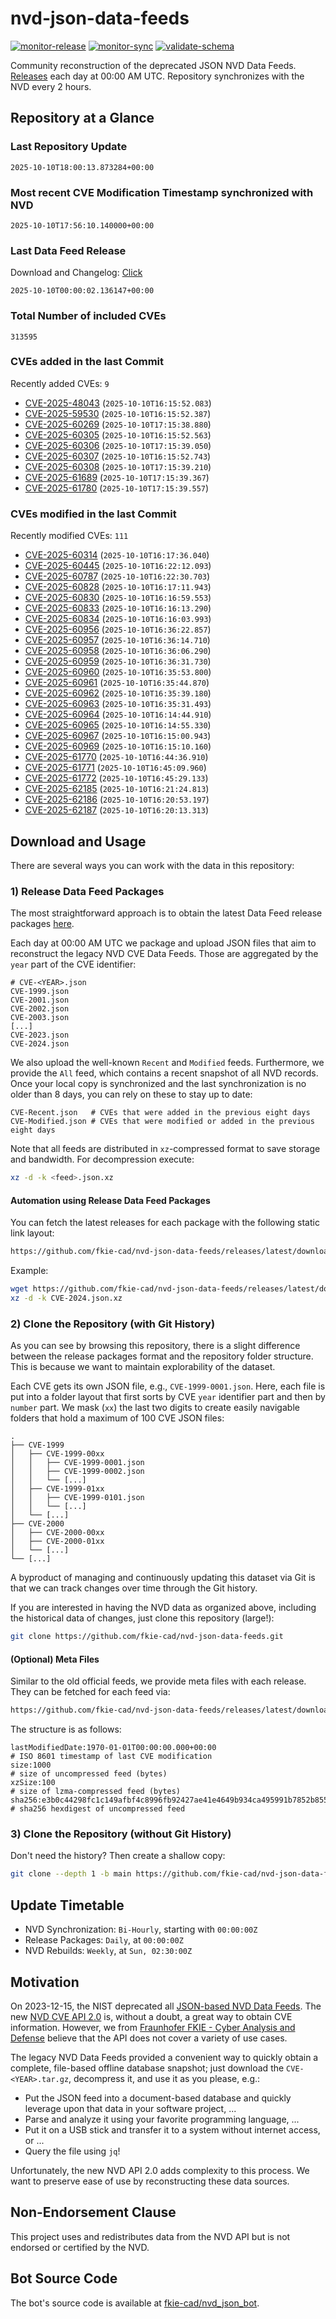 # nvd-json-data-feeds

[![monitor-release](https://github.com/fkie-cad/nvd-json-data-feeds/actions/workflows/monitor_release.yml/badge.svg)](https://github.com/fkie-cad/nvd-json-data-feeds/actions/workflows/monitor_release.yml)
[![monitor-sync](https://github.com/fkie-cad/nvd-json-data-feeds/actions/workflows/monitor_sync.yml/badge.svg)](https://github.com/fkie-cad/nvd-json-data-feeds/actions/workflows/monitor_sync.yml)
[![validate-schema](https://github.com/fkie-cad/nvd-json-data-feeds/actions/workflows/validate_schema.yml/badge.svg)](https://github.com/fkie-cad/nvd-json-data-feeds/actions/workflows/validate_schema.yml)

Community reconstruction of the deprecated JSON NVD Data Feeds.
[Releases](https://github.com/fkie-cad/nvd-json-data-feeds/releases/latest) each day at 00:00 AM UTC.
Repository synchronizes with the NVD every 2 hours.

## Repository at a Glance

### Last Repository Update

```plain
2025-10-10T18:00:13.873284+00:00
```

### Most recent CVE Modification Timestamp synchronized with NVD

```plain
2025-10-10T17:56:10.140000+00:00
```

### Last Data Feed Release

Download and Changelog: [Click](https://github.com/fkie-cad/nvd-json-data-feeds/releases/latest)

```plain
2025-10-10T00:00:02.136147+00:00
```

### Total Number of included CVEs

```plain
313595
```

### CVEs added in the last Commit

Recently added CVEs: `9`

- [CVE-2025-48043](CVE-2025/CVE-2025-480xx/CVE-2025-48043.json) (`2025-10-10T16:15:52.083`)
- [CVE-2025-59530](CVE-2025/CVE-2025-595xx/CVE-2025-59530.json) (`2025-10-10T16:15:52.387`)
- [CVE-2025-60269](CVE-2025/CVE-2025-602xx/CVE-2025-60269.json) (`2025-10-10T17:15:38.880`)
- [CVE-2025-60305](CVE-2025/CVE-2025-603xx/CVE-2025-60305.json) (`2025-10-10T16:15:52.563`)
- [CVE-2025-60306](CVE-2025/CVE-2025-603xx/CVE-2025-60306.json) (`2025-10-10T17:15:39.050`)
- [CVE-2025-60307](CVE-2025/CVE-2025-603xx/CVE-2025-60307.json) (`2025-10-10T16:15:52.743`)
- [CVE-2025-60308](CVE-2025/CVE-2025-603xx/CVE-2025-60308.json) (`2025-10-10T17:15:39.210`)
- [CVE-2025-61689](CVE-2025/CVE-2025-616xx/CVE-2025-61689.json) (`2025-10-10T17:15:39.367`)
- [CVE-2025-61780](CVE-2025/CVE-2025-617xx/CVE-2025-61780.json) (`2025-10-10T17:15:39.557`)


### CVEs modified in the last Commit

Recently modified CVEs: `111`

- [CVE-2025-60314](CVE-2025/CVE-2025-603xx/CVE-2025-60314.json) (`2025-10-10T16:17:36.040`)
- [CVE-2025-60445](CVE-2025/CVE-2025-604xx/CVE-2025-60445.json) (`2025-10-10T16:22:12.093`)
- [CVE-2025-60787](CVE-2025/CVE-2025-607xx/CVE-2025-60787.json) (`2025-10-10T16:22:30.703`)
- [CVE-2025-60828](CVE-2025/CVE-2025-608xx/CVE-2025-60828.json) (`2025-10-10T16:17:11.943`)
- [CVE-2025-60830](CVE-2025/CVE-2025-608xx/CVE-2025-60830.json) (`2025-10-10T16:16:59.553`)
- [CVE-2025-60833](CVE-2025/CVE-2025-608xx/CVE-2025-60833.json) (`2025-10-10T16:16:13.290`)
- [CVE-2025-60834](CVE-2025/CVE-2025-608xx/CVE-2025-60834.json) (`2025-10-10T16:16:03.993`)
- [CVE-2025-60956](CVE-2025/CVE-2025-609xx/CVE-2025-60956.json) (`2025-10-10T16:36:22.857`)
- [CVE-2025-60957](CVE-2025/CVE-2025-609xx/CVE-2025-60957.json) (`2025-10-10T16:36:14.710`)
- [CVE-2025-60958](CVE-2025/CVE-2025-609xx/CVE-2025-60958.json) (`2025-10-10T16:36:06.290`)
- [CVE-2025-60959](CVE-2025/CVE-2025-609xx/CVE-2025-60959.json) (`2025-10-10T16:36:31.730`)
- [CVE-2025-60960](CVE-2025/CVE-2025-609xx/CVE-2025-60960.json) (`2025-10-10T16:35:53.800`)
- [CVE-2025-60961](CVE-2025/CVE-2025-609xx/CVE-2025-60961.json) (`2025-10-10T16:35:44.870`)
- [CVE-2025-60962](CVE-2025/CVE-2025-609xx/CVE-2025-60962.json) (`2025-10-10T16:35:39.180`)
- [CVE-2025-60963](CVE-2025/CVE-2025-609xx/CVE-2025-60963.json) (`2025-10-10T16:35:31.493`)
- [CVE-2025-60964](CVE-2025/CVE-2025-609xx/CVE-2025-60964.json) (`2025-10-10T16:14:44.910`)
- [CVE-2025-60965](CVE-2025/CVE-2025-609xx/CVE-2025-60965.json) (`2025-10-10T16:14:55.330`)
- [CVE-2025-60967](CVE-2025/CVE-2025-609xx/CVE-2025-60967.json) (`2025-10-10T16:15:00.943`)
- [CVE-2025-60969](CVE-2025/CVE-2025-609xx/CVE-2025-60969.json) (`2025-10-10T16:15:10.160`)
- [CVE-2025-61770](CVE-2025/CVE-2025-617xx/CVE-2025-61770.json) (`2025-10-10T16:44:36.910`)
- [CVE-2025-61771](CVE-2025/CVE-2025-617xx/CVE-2025-61771.json) (`2025-10-10T16:45:09.960`)
- [CVE-2025-61772](CVE-2025/CVE-2025-617xx/CVE-2025-61772.json) (`2025-10-10T16:45:29.133`)
- [CVE-2025-62185](CVE-2025/CVE-2025-621xx/CVE-2025-62185.json) (`2025-10-10T16:21:24.813`)
- [CVE-2025-62186](CVE-2025/CVE-2025-621xx/CVE-2025-62186.json) (`2025-10-10T16:20:53.197`)
- [CVE-2025-62187](CVE-2025/CVE-2025-621xx/CVE-2025-62187.json) (`2025-10-10T16:20:13.313`)


## Download and Usage

There are several ways you can work with the data in this repository:

### 1) Release Data Feed Packages

The most straightforward approach is to obtain the latest Data Feed release packages [here](https://github.com/fkie-cad/nvd-json-data-feeds/releases/latest).

Each day at 00:00 AM UTC we package and upload JSON files that aim to reconstruct the legacy NVD CVE Data Feeds.
Those are aggregated by the `year` part of the CVE identifier:

```
# CVE-<YEAR>.json
CVE-1999.json
CVE-2001.json
CVE-2002.json
CVE-2003.json
[...]
CVE-2023.json
CVE-2024.json
```

We also upload the well-known `Recent` and `Modified` feeds.
Furthermore, we provide the `All` feed, which contains a recent snapshot of all NVD records.
Once your local copy is synchronized and the last synchronization is no older than 8 days, you can rely on these to stay up to date:

```plain
CVE-Recent.json   # CVEs that were added in the previous eight days
CVE-Modified.json # CVEs that were modified or added in the previous eight days
```

Note that all feeds are distributed in `xz`-compressed format to save storage and bandwidth.
For decompression execute:

```sh
xz -d -k <feed>.json.xz
```

#### Automation using Release Data Feed Packages

You can fetch the latest releases for each package with the following static link layout:

```sh
https://github.com/fkie-cad/nvd-json-data-feeds/releases/latest/download/CVE-<YEAR>.json.xz
```

Example:

```sh
wget https://github.com/fkie-cad/nvd-json-data-feeds/releases/latest/download/CVE-2024.json.xz
xz -d -k CVE-2024.json.xz
```

### 2) Clone the Repository (with Git History)

As you can see by browsing this repository, there is a slight difference between the release packages format and the repository folder structure.
This is because we want to maintain explorability of the dataset.

Each CVE gets its own JSON file, e.g., `CVE-1999-0001.json`.
Here, each file is put into a folder layout that first sorts by CVE `year` identifier part and then by `number` part.
We mask (`xx`) the last two digits to create easily navigable folders that hold a maximum of 100 CVE JSON files:

```plain
.
├── CVE-1999
│   ├── CVE-1999-00xx
│   │   ├── CVE-1999-0001.json
│   │   ├── CVE-1999-0002.json
│   │   └── [...]
│   ├── CVE-1999-01xx
│   │   ├── CVE-1999-0101.json
│   │   └── [...]
│   └── [...]
├── CVE-2000
│   ├── CVE-2000-00xx
│   ├── CVE-2000-01xx
│   └── [...]
└── [...]
```

A byproduct of managing and continuously updating this dataset via Git is that we can track changes over time through the Git history.

If you are interested in having the NVD data as organized above, including the historical data of changes, just clone this repository (large!):

```sh
git clone https://github.com/fkie-cad/nvd-json-data-feeds.git
```

#### (Optional) Meta Files

Similar to the old official feeds, we provide meta files with each release. They can be fetched for each feed via:

```sh
https://github.com/fkie-cad/nvd-json-data-feeds/releases/latest/download/CVE-<YEAR>.meta
```

The structure is as follows:

```plain
lastModifiedDate:1970-01-01T00:00:00.000+00:00                          # ISO 8601 timestamp of last CVE modification
size:1000                                                               # size of uncompressed feed (bytes)
xzSize:100                                                              # size of lzma-compressed feed (bytes)
sha256:e3b0c44298fc1c149afbf4c8996fb92427ae41e4649b934ca495991b7852b855 # sha256 hexdigest of uncompressed feed
```

### 3) Clone the Repository (without Git History)

Don't need the history? Then create a shallow copy:

```sh
git clone --depth 1 -b main https://github.com/fkie-cad/nvd-json-data-feeds.git
```


## Update Timetable

* NVD Synchronization: `Bi-Hourly`, starting with `00:00:00Z`
* Release Packages: `Daily`, at `00:00:00Z`
* NVD Rebuilds: `Weekly`, at `Sun, 02:30:00Z`


## Motivation

On 2023-12-15, the NIST deprecated all [JSON-based NVD Data Feeds](https://nvd.nist.gov/vuln/data-feeds#divRetirementBanner-1).
The new [NVD CVE API 2.0](https://nvd.nist.gov/developers/vulnerabilities) is, without a doubt, a great way to obtain CVE information.
However, we from [Fraunhofer FKIE - Cyber Analysis and Defense](https://www.fkie.fraunhofer.de/en/departments/cad.html) believe that the API does not cover a variety of use cases.

The legacy NVD Data Feeds provided a convenient way to quickly obtain a complete, file-based offline database snapshot; just download the `CVE-<YEAR>.tar.gz`, decompress it, and use it as you please, e.g.:

- Put the JSON feed into a document-based database and quickly leverage upon that data in your software project, ...
- Parse and analyze it using your favorite programming language, ...
- Put it on a USB stick and transfer it to a system without internet access, or ...
- Query the file using `jq`!

Unfortunately, the new NVD API 2.0 adds complexity to this process.
We want to preserve ease of use by reconstructing these data sources.

## Non-Endorsement Clause

This project uses and redistributes data from the NVD API but is not endorsed or certified by the NVD.

## Bot Source Code

The bot's source code is available at [fkie-cad/nvd\_json\_bot](https://github.com/fkie-cad/nvd_json_bot).